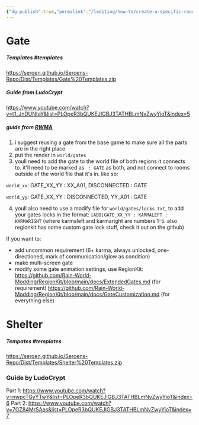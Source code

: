 ```yaml
---
{"dg-publish":true,"permalink":"/lediting/how-to/create-a-specific-room/"}
---
```


# Gate
##### Templates #templates
https://seroen.github.io/Seroens-Repo/Dist/Templates/Gate%20Templates.zip
##### Guide from LudoCrypt
https://www.youtube.com/watch?v=t1_JnDUNtaY&list=PLOpeR3bQUKEJIGBJ3TATHBLmNvZwyYioT&index=5

##### guide from [RWMA](https://discord.com/channels/1083481230839922688/1083485771949949019/1205579329413709876)
1. i suggest reusing a gate from the base game to make sure all the parts are in the right place
2. put the render in `world/gates`
3. youll need to add the gate to the world file of both regions it connects to. it'll need to be marked as ` : GATE` as both, and not connect to rooms outside of the world file that it's in. like so:

`world_xx`:
GATE_XX_YY : XX_A01, DISCONNECTED : GATE

`world_yy`:
GATE_XX_YY : DISCONNECTED, YY_A01 : GATE

4. youll also need to use a modify file for `world/gates/locks.txt`, to add your gates locks in the format:
`[ADD]GATE_XX_YY : KARMALEFT : KARMARIGHT` (where karmaleft and karmaright are numbers 1-5. also regionkit has some custom gate lock stuff, check it out on the github)

If you want to:
- add uncommon requirement (6+ karma, always unlocked, one-directioned, mark of communication/glow as condition)
- make multi-screen gate
- modify some gate animation settings,
use RegionKit:
https://github.com/Rain-World-Modding/RegionKit/blob/main/docs/ExtendedGates.md (for requirement)
https://github.com/Rain-World-Modding/RegionKit/blob/main/docs/GateCustomization.md (for everything else)

# Shelter
##### Tempates #templates
https://seroen.github.io/Seroens-Repo/Dist/Templates/Shelter%20Templates.zip
### Guide by LudoCrypt
Part 1: https://www.youtube.com/watch?v=nwpcTGyYTwY&list=PLOpeR3bQUKEJIGBJ3TATHBLmNvZwyYioT&index=6
Part 2: https://www.youtube.com/watch?v=7GZ84MrSAas&list=PLOpeR3bQUKEJIGBJ3TATHBLmNvZwyYioT&index=7

